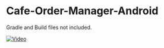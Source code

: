 # Cafe-Order-Manager-Android

Gradle and Build files not included.

[![Video](https://img.youtube.com/vi/jXnoFqcAkQA/maxresdefault.jpg)](https://www.youtube.com/watch?v=112rf0JEV5E)
